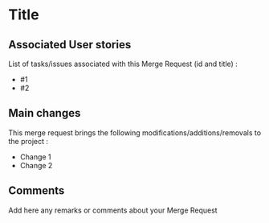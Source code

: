 # Title

## Associated User stories

List of tasks/issues associated with this Merge Request (id and title) :

* #1
* #2

## Main changes

This merge request brings the following modifications/additions/removals to the project :

* Change 1
* Change 2

## Comments

Add here any remarks or comments about your Merge Request
